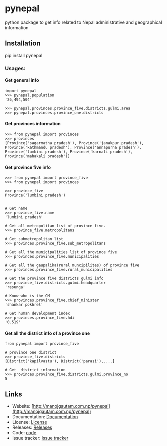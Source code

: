 # pynepal
python package to get info related to Nepal administrative and geographical information

## Installation 
pip install pynepal 

### Usages:

#### Get general info
```
import pynepal
>>> pynepal.population
'26,494,504'

>>> pynepal.provinces.province_five.districts.gulmi.area
>>> pynepal.provinces.province_one.districts
```

#### Get provinces information
```
>>> from pynepal import provinces
>>> provinces
[Province('sagarmatha pradesh'), Province('janakpur pradesh'), Province('kathmandu pradesh'), Province('annapurna pradesh'), Province('lumbini pradesh'), Province('karnali pradesh'), Province('mahakali pradesh')]
``` 

#### Get province five info
```
>>> from pynepal import province_five
>>> from pynepal import provinces

>>> province_five
Province('lumbini pradesh')


# Get name
>>> province_five.name
'lumbini pradesh'

# Get all metropolitan list of province five. 
>>> province_five.metropolitans

# Get submetropolitan list 
>>> provinces.province_five.sub_metropolitans

# Get all the municipalities list of province five
>>> provinces.province_five.municipalities

# Get all the gaupalika(rural muncipilites) of province five
>>> provinces.province_five.rural_municipalities

# Get the province five districts gulmi info 
>>> province_five.districts.gulmi.headquarter
'resunga'

# Know who is the CM
>>> provinces.province_five.chief_minister
'shankar pokhrel'

# Get human development index
>>> provinces.province_five.hdi
'0.519'
```

#### Get all the district info of a province one
```
from pynepal import province_five

# province one district
>>> province_five.districts
[District('kapilvastu'), District('parasi'),....]

# Get  district information
>>> provinces.province_five.districts.gulmi.province_no
5
```

## Links
- Website: [http://manojgautam.com.np/pynepal](http://manojgautam.com.np/pynepal)
- Documentation: [Documentation]()
- License: [License]()
- Releases: [Releases]()
- Code: [code]()
- Issue tracker: [Issue tracker]()
